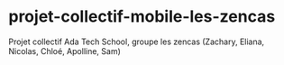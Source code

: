 # projet-collectif-mobile-les-zencas
Projet collectif Ada Tech School, groupe les zencas (Zachary, Eliana, Nicolas, Chloé, Apolline, Sam)
